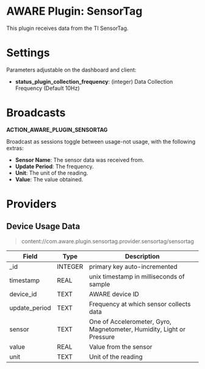 AWARE Plugin: SensorTag
==========================

This plugin receives data from the TI SensorTag.

# Settings
Parameters adjustable on the dashboard and client:
- **status_plugin_collection_frequency**: (integer) Data Collection Frequency (Default 10Hz)

# Broadcasts
**ACTION_AWARE_PLUGIN_SENSORTAG**

Broadcast as sessions toggle between usage-not usage, with the following extras:
- **Sensor Name**: The sensor data was received from.
- **Update Period**: The frequency.
- **Unit**: The unit of the reading.
- **Value**: The value obtained.

# Providers
##  Device Usage Data
> content://com.aware.plugin.sensortag.provider.sensortag/sensortag

Field | Type | Description
----- | ---- | -----------
_id | INTEGER | primary key auto-incremented
timestamp | REAL | unix timestamp in milliseconds of sample
device_id | TEXT | AWARE device ID
update_period | TEXT | Frequency at which sensor collects data
sensor| TEXT | One of Accelerometer, Gyro, Magnetometer, Humidity, Light or Pressure
value | REAL | Value from the sensor
unit | TEXT | Unit of the reading
